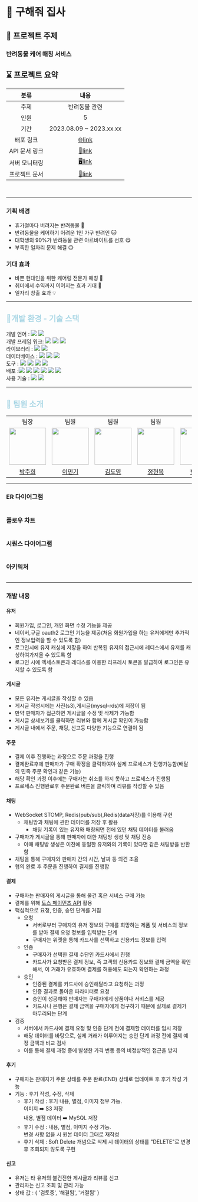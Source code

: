 # 🐶 구해줘 집사

## 🐾 프로젝트 주제

### 반려동물 케어 매칭 서비스

## ⌛️ 프로젝트 요약

|    분류     |                                          내용                                          |  
|:---------:|:------------------------------------------------------------------------------------:|
|    주제     |                                       반려동물 관련                                        |
|    인원     |                                          5                                           |
|    기간     |                               2023.08.09 ~ 2023.xx.xx                                |
|   배포 링크   |                         [🌐link](http://guhaejo-jibsa.site/)                         |
| API 문서 링크 |                      [📗link](http://docs.guhaejo-jibsa.site/)                       |
|  서버 모니터링  |       [🖥️link](https://mon0mon-uptime-main.duckdns.org/status/guhaejo-jibsa)        |
|  프로젝트 문서  | [📝link](https://mon0mon-outline.duckdns.org/s/13b50e7f-b702-4b91-acb1-3e6f7ce32ab4) |

<br>

---
### 기획 배경
- 휴가철마다 버려지는 반려동물 🐶
- 반려동물을 케어하기 어려운 1인 가구 반려인 🐱
- 대학생의 90%가 반려동물 관련 아르바이트를 선호 😋
- 부족한 일자리 문제 해결 😥

### 기대 효과
- 바쁜 현대인을 위한 케어링 전문가 매칭 🐾
- 취미에서 수익까지 이어지는 효과 기대 💸
- 일자리 창출 효과 💡

---

## <span style="color:lightblue"> 🔨개발 환경 - 기술 스택

개발 언어 : <img src="https://img.shields.io/badge/JAVA-17-FFFFFF?style=flate&logo=openjdk&logoColor=FFFFFF">
<img src="https://img.shields.io/badge/typescript-3178C6?style=flate&logo=typescript&logoColor=FFFFFF"><br>
개발 프레임 워크: <img src="https://img.shields.io/badge/SpringBoot-3.1.1-6DB33F?style=flate&logo=SpringBoot&logoColor=6DB33F">
<img src="https://img.shields.io/badge/junit5-FFFFFF?style=flate&logo=junit5&logoColor=junit5">
<img src="https://img.shields.io/badge/springsecurity-FFFFFF?style=flate&logo=springsecurity&logoColor=6DB33F"><br>
라이브러리 : <img src="https://img.shields.io/badge/react-FFFFFF?style=flate&logo=react&logoColor=react">
<img src="https://img.shields.io/badge/vite-646CFF?style=flat&logo=Vite&logoColor=white" >
<br>
데이터베이스 : <img src="https://img.shields.io/badge/mysql-4479A1?style=flat&logo=mysql&logoColor=white" >
<img src="https://img.shields.io/badge/redis-DC382D?style=flat&logo=redis&logoColor=white" >
<img src="https://img.shields.io/badge/h2-1828f9?style=flate&logoColor=white"><br>
도구 : <img src="https://img.shields.io/badge/GitHub-181717?style=flate&logo=GitHub&logoColor=white">
<img src="https://img.shields.io/badge/Notion -000000?style=flate&logo=Notion&logoColor=white">
<img src="https://img.shields.io/badge/postman-FFFFFF?style=flate&logo=postman&logoColor=postman">
<img src="https://img.shields.io/badge/Jira Software-0052CC?style=flat&logo=jirasoftware&logoColor=white"/><br>
배포 :<img src="https://img.shields.io/badge/amazonaws-232F3E?style=flat&logo=amazonaws&logoColor=white">
<img src="https://img.shields.io/badge/amazonec2-FF9900?style=flat&logo=amazonec2&logoColor=white">
<img src="https://img.shields.io/badge/amazonrds-527FFF?style=flat&logo=amazonrds&logoColor=white">
<img src="https://img.shields.io/badge/amazons3-569A31?style=flat&logo=amazons3&logoColor=white">
<img src="https://img.shields.io/badge/docker-2496ED?style=flat&logo=docker&logoColor=white">
<img src="https://img.shields.io/badge/githubactions-2088FF?style=flat&logo=githubactions&logoColor=white"><br>
사용 기술 : <img src="https://img.shields.io/badge/socket.io-010101?style=flat&logo=socket.io&logoColor=white" > <img src="https://img.shields.io/badge/swagger-85EA2D?style=flat&logo=swagger&logoColor=white" >
<br>

--- 
## <span style="color:lightblue">👥 팀원 소개

<div>
<table>
  <tbody>
    <tr>
        <td align="center"> 팀장 </td>
        <td align="center"> 팀원 </td>
        <td align="center"> 팀원 </td>
        <td align="center"> 팀원 </td>
        <td align="center"> 팀원 </td>
    </tr>
    <tr>
     <td><img src="./docs/profile/박주희.jpeg" width="100px;" alt=""/><br> </td>
     <td><img src="./docs/profile/이민기.jpg" width="100px;" alt=""/><br> </td>
     <td><img src="./docs/profile/김도영.png" width="100px;" alt=""/><br> </td>
     <td><img src="./docs/profile/정현목.jpeg" width="100px;" alt=""/><br> </td>
     <td><img src="./docs/profile/박상도.jpg" width="100px;" alt=""/><br> </td>

   </tr>
    <tr>
      <td align="center"><a href="https://github.com/juhee77"> 박주희 </a></td>
      <td align="center"><a href="https://github.com/mon0mon"> 이민기 </a></td>
      <td align="center"><a href="https://github.com/greedyBackEnd"> 김도영 </a></td>
      <td align="center"><a href="https://github.com/Hyunmok-Chung"> 정현목</a></td>
      <td align="center"><a href="https://github.com/sangdob"> 박상도 </a></td>
    </tr>
  </tbody>
</table>
</div>

--- 
### ER 다이어그램
<img src="./docs/er-diagram.png" alt=""/>

### 플로우 차트
<img src="./docs/flow-chart.png" alt=""/>

### 시퀀스 다이어그램
<img src="./docs/sequence.png" alt=""/>

### 아키텍처
<img src="./docs/deploy.png" alt=""/>


--- 
### 개발 내용
#### 유저
- 회원가입, 로그인, 개인 화면 수정 기능을 제공
- 네이버,구글 oauth2 로그인 기능을 제공(처음 회원가입을 하는 유저에게만 추가적인 정보입력을 할 수 있도록 함)
- 로그인시에 유저 캐싱에 저장을 하여 반복된 유저의 접근시에 레디스에서 유저를 캐싱하여가져올 수 있도록 함
- 로그인 시에 엑세스토큰과 레디스를 이용한 리프레시 토큰을 발급하여 로그인은 유지할 수 있도록 함
#### 게시글
- 모든 유저는 게시글을 작성할 수 있음
- 게시글 작성시에는 사진(s3),게시글(mysql-rds)에 저장이 됨
- 만약 판매자가 접근하면 게시글을 수정 및 삭제가 가능함
- 게시글 상세보기를 클릭하면 리뷰와 함께 게시글 확인이 가능함
- 게시글 내에서 주문, 채팅, 신고등 다양한 기능으로 연결이 됨
#### 주문
- 결제 이후 진행하는 과정으로 주문 과정을 진행
- 결제완료후에 판매자가 구매 확정을 클릭하여야 실제 프로세스가 진행가능함(배달의 민족 주문 확인과 같은 기능)
- 해당 확인 과정 이후에는 구매자는 취소를 하지 못하고 프로세스가 진행됨
- 프로세스 진행완료후 주문완료 버튼을 클릭하며 리뷰를 작성할 수 있음
#### 채팅
- WebSocket STOMP, Redis(pub/sub),Redis(data저장)를 이용해 구현
    - 채팅방과 채팅에 관한 데이터를 저장 후 활용
        - 채팅 기록이 있는 유저와 매칭되면 전에 있던 채팅 데이터를 불러옴
- 구매자가 게시글을 통해 판매자에 대한 채팅방 생성 및 채팅 전송
    - 이때 채팅방 생성은 이전에 동일한 유저와의 기록이 있다면 같은 채팅방을 반환함
- 채팅을 통해 구매자와 판매자 간의 시간, 날짜 등 의견 조율
- 협의 완료 후 주문을 진행하여 결제를 진행함
#### 결제
- 구매자는 판매자의 게시글을 통해 물건 혹은 서비스 구매 가능
- 결제를 위해 [토스 페이먼츠 API](https://developers.tosspayments.com/) 활용
- 핵심적으로 요청, 인증, 승인 단계를 거침
    - 요청
        - 서버로부터 구매자의 유저 정보와 구매를 희망하는 제품 및 서비스의 정보를 받아 결제 요청 정보를 입력받는 단계
        - 구매자는 위젯을 통해 카드사를 선택하고 신용카드 정보를 입력
    - 인증
        - 구매자가 선택한 결제 수단인 카드사에서 진행
        - 카드사가 요청받은 결제 정보, 즉 고객의 신용카드 정보와 결제 금액을 확인해서, 이 거래가 유효하며 결제를 허용해도 되는지 확인하는 과정
    - 승인
        - 인증된 결제를 카드사에 승인해달라고 요청하는 과정
        - 인증 결과로 돌아온 파라미터로 요청
        - 승인이 성공해야 판매자는 구매자에게 상품이나 서비스를 제공
        - 카드사나 은행은 결제 금액을 구매자에게 청구하기 때문에 실제로 결제가 마무리되는 단계
- 검증
    - 서버에서 카드사에 결제 요청 및 인증 단계 전에 결제할 데이터를 임시 저장
    - 해당 데이터를 바탕으로, 실제 거래가 이루어지는 승인 단계 과정 전에 결제 예정 금액과 비교 검사
    - 이를 통해 결제 과정 중에 발생한 가격 변동 등의 비정상적인 접근을 방지
#### 후기
- 구매자는 판매자가 주문 상태를 주문 완료(END) 상태로 업데이트 후 후기 작성 가능
- 기능 : 후기 작성, 수정, 삭제
    - 후기 작성 : 후기 내용, 별점, 이미지 첨부 가능.<br>이미지 ➡️ S3 저장<br>내용, 별점 데이터 ➡️ MySQL 저장
    - 후기 수정 : 내용, 별점, 이미지 수정 가능.<br>변경 사항 없을 시 원본 데이터 그대로 재작성
    - 후기 삭제 : Soft Delete 개념으로 삭제 시 데이터의 상태를 "DELETE"로 변경 후 조회되지 않도록 구현
#### 신고
- 유저는 타 유저의 불건전한 게시글과 리뷰를 신고
- 관리자는 신고 조회 및 관리 가능
- 상태 값 : { '검토중', '해결됨', '거절됨' }
